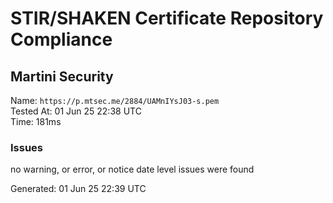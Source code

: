 # STIR/SHAKEN Certificate Repository Compliance

## Martini Security

Name: `https://p.mtsec.me/2884/UAMnIYsJ03-s.pem`\
Tested At: 01 Jun 25 22:38 UTC\
Time: 181ms

### Issues

no warning, or error, or notice date level issues were found

Generated: 01 Jun 25 22:39 UTC